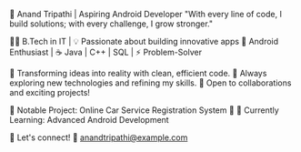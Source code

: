🚀 Anand Tripathi | Aspiring Android Developer
"With every line of code, I build solutions; with every challenge, I grow stronger."

👨‍💻 B.Tech in IT | 💡 Passionate about building innovative apps
📱 Android Enthusiast | ☕ Java | C++ | SQL | ⚡ Problem-Solver

🔹 Transforming ideas into reality with clean, efficient code.
🔹 Always exploring new technologies and refining my skills.
🔹 Open to collaborations and exciting projects!

📌 Notable Project: Online Car Service Registration System 🚗
📌 Currently Learning: Advanced Android Development

💬 Let's connect!
📧 anandtripathi@example.com
